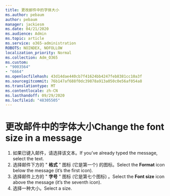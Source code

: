 ```yaml
---
title: 更改邮件中的字体大小
ms.author: pebaum
author: pebaum
manager: jackiesm
ms.date: 04/21/2020
ms.audience: Admin
ms.topic: article
ms.service: o365-administration
ROBOTS: NOINDEX, NOFOLLOW
localization_priority: Normal
ms.collection: Adm_O365
ms.custom:
- "9003564"
- "6664"
ms.openlocfilehash: 43d14dae440cb7f41624bb4247feb8381cc10a3f
ms.sourcegitcommit: 76b147af688f0dc39878a913a050c0e56af054a8
ms.translationtype: MT
ms.contentlocale: zh-CN
ms.lasthandoff: 09/29/2020
ms.locfileid: "48305505"
---
```

# <a name="change-the-font-size-in-a-message"></a><span data-ttu-id="8a6aa-102">更改邮件中的字体大小</span><span class="sxs-lookup"><span data-stu-id="8a6aa-102">Change the font size in a message</span></span>

1. <span data-ttu-id="8a6aa-103">如果已键入邮件，请选择该文本。</span><span class="sxs-lookup"><span data-stu-id="8a6aa-103">If you’ve already typed the message, select the text.</span></span>
2. <span data-ttu-id="8a6aa-104">选择邮件下方的 "  **格式** " 图标 (它是第一个) 的图标。</span><span class="sxs-lookup"><span data-stu-id="8a6aa-104">Select the  **Format** icon below the message (it’s the first icon).</span></span>
3. <span data-ttu-id="8a6aa-105">选择邮件上方的 "  **字号**  " 图标 (它是第七个图标) 。</span><span class="sxs-lookup"><span data-stu-id="8a6aa-105">Select the  **Font size**  icon above the message (it’s the seventh icon).</span></span>
4. <span data-ttu-id="8a6aa-106">选择一种大小。</span><span class="sxs-lookup"><span data-stu-id="8a6aa-106">Select a size.</span></span>
